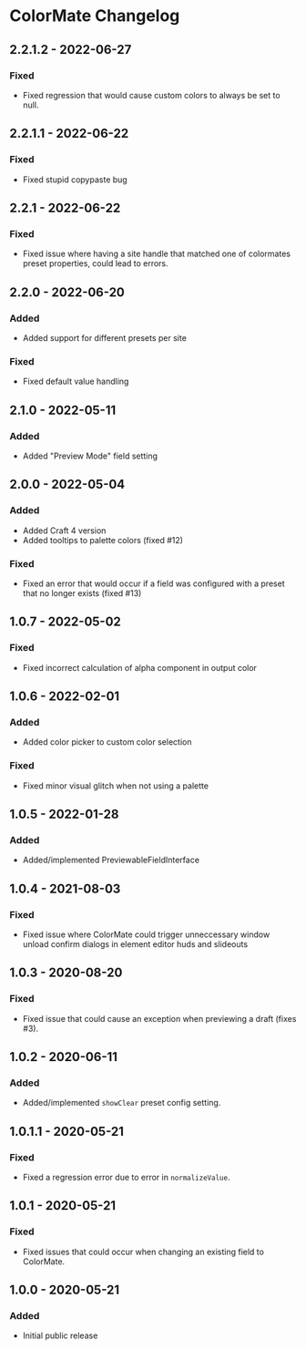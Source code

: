 # ColorMate Changelog

## 2.2.1.2 - 2022-06-27
### Fixed
- Fixed regression that would cause custom colors to always be set to null.
 
## 2.2.1.1 - 2022-06-22
### Fixed
- Fixed stupid copypaste bug
 
## 2.2.1 - 2022-06-22
### Fixed
- Fixed issue where having a site handle that matched one of colormates preset properties, could lead to errors.

## 2.2.0 - 2022-06-20
### Added
- Added support for different presets per site

### Fixed
- Fixed default value handling

## 2.1.0 - 2022-05-11
### Added
- Added "Preview Mode" field setting  

## 2.0.0 - 2022-05-04
### Added
- Added Craft 4 version
- Added tooltips to palette colors (fixed #12)
 
### Fixed
- Fixed an error that would occur if a field was configured with a preset that no longer exists (fixed #13)

## 1.0.7 - 2022-05-02
### Fixed
- Fixed incorrect calculation of alpha component in output color

## 1.0.6 - 2022-02-01
### Added
- Added color picker to custom color selection

### Fixed
- Fixed minor visual glitch when not using a palette

## 1.0.5 - 2022-01-28
### Added
- Added/implemented PreviewableFieldInterface 

## 1.0.4 - 2021-08-03
### Fixed  
- Fixed issue where ColorMate could trigger unneccessary window unload confirm dialogs in element editor huds and slideouts  

## 1.0.3 - 2020-08-20
### Fixed
- Fixed issue that could cause an exception when previewing a draft (fixes #3).

## 1.0.2 - 2020-06-11
### Added
- Added/implemented `showClear` preset config setting.

## 1.0.1.1 - 2020-05-21
### Fixed
- Fixed a regression error due to error in `normalizeValue`.

## 1.0.1 - 2020-05-21
### Fixed
- Fixed issues that could occur when changing an existing field to ColorMate.

## 1.0.0 - 2020-05-21
### Added
- Initial public release
